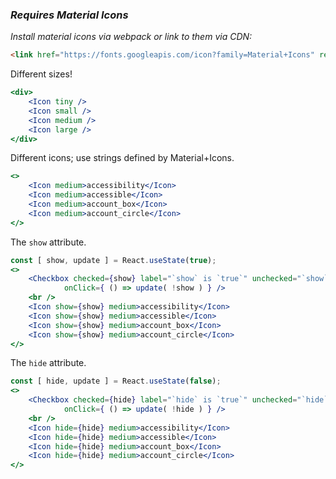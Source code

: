 ### *Requires Material Icons*
*Install material icons via webpack or link to them via CDN:*
```html
<link href="https://fonts.googleapis.com/icon?family=Material+Icons" rel="stylesheet">
```

Different sizes!

```jsx
<div>
    <Icon tiny />
    <Icon small />
    <Icon medium />
    <Icon large />
</div>
```

Different icons; use strings defined by Material+Icons.

```jsx
<>
    <Icon medium>accessibility</Icon>
    <Icon medium>accessible</Icon>
    <Icon medium>account_box</Icon>
    <Icon medium>account_circle</Icon>
</>
```

The `show` attribute.
```jsx
const [ show, update ] = React.useState(true);
<>
    <Checkbox checked={show} label="`show` is `true`" unchecked="`show` is `false`" 
            onClick={ () => update( !show ) } />
    <br />
    <Icon show={show} medium>accessibility</Icon>
    <Icon show={show} medium>accessible</Icon>
    <Icon show={show} medium>account_box</Icon>
    <Icon show={show} medium>account_circle</Icon>
</>
```

The `hide` attribute.
```jsx
const [ hide, update ] = React.useState(false);
<>
    <Checkbox checked={hide} label="`hide` is `true`" unchecked="`hide` is `false`" 
            onClick={ () => update( !hide ) } />
    <br />
    <Icon hide={hide} medium>accessibility</Icon>
    <Icon hide={hide} medium>accessible</Icon>
    <Icon hide={hide} medium>account_box</Icon>
    <Icon hide={hide} medium>account_circle</Icon>
</>
```
